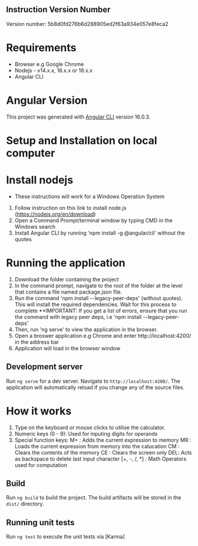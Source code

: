 ## Instruction Version Number
Version number: 5b8d0fd276b6d288905ed2f63a934e057e8feca2 
# Requirements
- Browser e.g Google Chrome
- Nodejs - v14.x.x, 16.x.x or 18.x.x
- Angular CLI

# Angular Version
This project was generated with [Angular CLI](https://github.com/angular/angular-cli) version 16.0.3.

# Setup and Installation on local computer
# Install nodejs
- These instructions will work for a Windows Operation System
1. Follow instruction on this link to install node.js (https://nodejs.org/en/download)
2. Open a Command Prompt/terminal window by typing CMD in the Windows search
3. Install Angular CLI by running 'npm install -g @angular/cli' without the quotes

# Running the application
1. Download the folder containing the project
2. In the command prompt, navigate to the root of the folder at the level that contains a file named package.json file.
3. Run the command 'npm install --legacy-peer-deps' (without quotes). This will install the required dependencies. Wait for this process to complete
**IMPORTANT: If you get a list of errors, ensure that you run the command with legacy peer deps, i.e 'npm install --legacy-peer-deps'
4. Then, run 'ng serve' to view the application in the browser. 
5. Open a broswer application e.g Chrome and enter http://localhost:4200/ in the address bar
6. Application will load in the browser window

## Development server
Run `ng serve` for a dev server. Navigate to `http://localhost:4200/`. The application will automatically reload if you change any of the source files.

# How it works
1. Type on the keyboard or mouse clicks to utilise the calculator.
2. Numeric keys (0 - 9): Used for inputing digits for operands
3. Special function keys:
        M+ : Adds the current expression to memory
        MR : Loads the current expression from memory into the calucation
        CM : Clears the contents of the memory
        CE : Clears the screen only
        DEL: Acts as backspace to delete last input character
        [+, -, /, *] : Math Operators used for computation

## Build
Run `ng build` to build the project. The build artifacts will be stored in the `dist/` directory.

## Running unit tests
Run `ng test` to execute the unit tests via [Karma]



